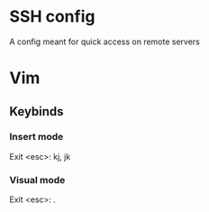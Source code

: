 # SSH config
A config meant for quick access on remote servers

# Vim
## Keybinds
### Insert mode
Exit \<esc\>: kj, jk

### Visual mode
Exit \<esc\>: .


